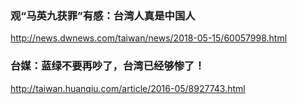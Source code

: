 ### 观“马英九获罪”有感：台湾人真是中国人
http://news.dwnews.com/taiwan/news/2018-05-15/60057998.html
### 台媒：蓝绿不要再吵了，台湾已经够惨了！
http://taiwan.huanqiu.com/article/2016-05/8927743.html
